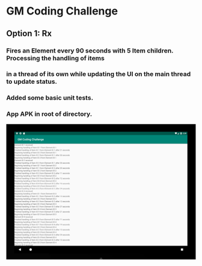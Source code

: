 # GM Coding Challenge
## Option 1: Rx

### Fires an Element every 90 seconds with 5 Item children.  Processing the handling of items
### in a thread of its own while updating the UI on the main thread to update status.
### Added some basic unit tests.
### App APK in root of directory.

![Alt text](sample.png "Sample")
